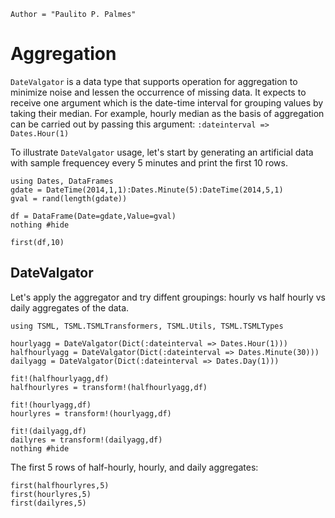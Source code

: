 ```@meta
Author = "Paulito P. Palmes"
```

# Aggregation 
`DateValgator` is a data type that supports operation 
for aggregation to minimize noise and 
lessen the occurrence of missing data. It expects to receive one
argument which is the date-time interval for grouping values by taking 
their median. For example, hourly median as the basis of aggregation
can be carried out by passing this argument: `:dateinterval => Dates.Hour(1)`

To illustrate `DateValgator` usage, let's start by 
generating an artificial data with sample
frequencey every 5 minutes and print the first 10 rows.

```@example datevalgator
using Dates, DataFrames
gdate = DateTime(2014,1,1):Dates.Minute(5):DateTime(2014,5,1)
gval = rand(length(gdate))

df = DataFrame(Date=gdate,Value=gval)
nothing #hide
```

```@repl datevalgator
first(df,10)
```


## DateValgator

Let's apply the aggregator and try diffent groupings: hourly vs half hourly
vs daily aggregates of the data.

```@example datevalgator
using TSML, TSML.TSMLTransformers, TSML.Utils, TSML.TSMLTypes

hourlyagg = DateValgator(Dict(:dateinterval => Dates.Hour(1)))
halfhourlyagg = DateValgator(Dict(:dateinterval => Dates.Minute(30)))
dailyagg = DateValgator(Dict(:dateinterval => Dates.Day(1)))

fit!(halfhourlyagg,df)
halfhourlyres = transform!(halfhourlyagg,df)

fit!(hourlyagg,df)
hourlyres = transform!(hourlyagg,df)

fit!(dailyagg,df)
dailyres = transform!(dailyagg,df)
nothing #hide
```

The first 5 rows of half-hourly, hourly, and daily aggregates:
```@repl datevalgator
first(halfhourlyres,5)
first(hourlyres,5)
first(dailyres,5)
```
